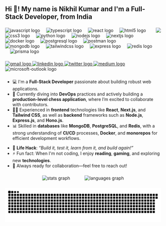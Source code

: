 <h2 align="left">Hi 👋! My name is Nikhil Kumar and I'm a Full-Stack Developer, from India</h2>

###

<img align="right" height="150" src="https://s7.gifyu.com/images/SXChl.gif"  />

###

<div align="left">
  <img src="https://cdn.jsdelivr.net/gh/devicons/devicon/icons/javascript/javascript-original.svg" height="30" alt="javascript logo"  />
  <img width="12" />
  <img src="https://cdn.jsdelivr.net/gh/devicons/devicon/icons/typescript/typescript-original.svg" height="30" alt="typescript logo"  />
  <img width="12" />
  <img src="https://cdn.jsdelivr.net/gh/devicons/devicon/icons/react/react-original.svg" height="30" alt="react logo"  />
  <img width="12" />
  <img src="https://cdn.jsdelivr.net/gh/devicons/devicon/icons/html5/html5-original.svg" height="30" alt="html5 logo"  />
  <img width="12" />
  <img src="https://cdn.jsdelivr.net/gh/devicons/devicon/icons/css3/css3-original.svg" height="30" alt="css3 logo"  />
  <img width="12" />
  <img src="https://cdn.jsdelivr.net/gh/devicons/devicon/icons/python/python-original.svg" height="30" alt="python logo"  />
  <img width="12" />
  <img src="https://cdn.simpleicons.org/nodedotjs/339933" height="30" alt="nodejs logo"  />
  <img width="12" />
  <img src="https://skillicons.dev/icons?i=nextjs" height="30" alt="nextjs logo"  />
  <img width="12" />
  <img src="https://cdn.simpleicons.org/docker/2496ED" height="30" alt="docker logo"  />
  <img width="12" />
  <img src="https://cdn.jsdelivr.net/gh/devicons/devicon/icons/postgresql/postgresql-original.svg" height="30" alt="postgresql logo"  />
  <img width="12" />
  <img src="https://cdn.simpleicons.org/postman/FF6C37" height="30" alt="postman logo"  />
  <img width="12" />
  <img src="https://skillicons.dev/icons?i=mongodb" height="30" alt="mongodb logo"  />
  <img width="12" />
  <img src="https://skillicons.dev/icons?i=tailwind" height="30" alt="tailwindcss logo"  />
  <img width="12" />
  <img src="https://img.shields.io/badge/Express-000000?logo=express&logoColor=white&style=for-the-badge" height="30" alt="express logo"  />
  <img width="12" />
  <img src="https://cdn.jsdelivr.net/gh/devicons/devicon/icons/redis/redis-original.svg" height="30" alt="redis logo"  />
  <img width="12" />
  <img src="https://skillicons.dev/icons?i=prisma" height="30" alt="prisma logo"  />
</div>

###

<div align="left">
  <a href="mailto:nikhilnainwaya17@gmail.com" target="_blank">
    <img src="https://img.shields.io/static/v1?message=Gmail&logo=gmail&label=&color=D14836&logoColor=white&labelColor=&style=for-the-badge" height="35" alt="gmail logo"  />
  </a>
  <a href="https://www.linkedin.com/in/nikhilkumar17/" target="_blank">
    <img src="https://img.shields.io/static/v1?message=LinkedIn&logo=linkedin&label=&color=0077B5&logoColor=white&labelColor=&style=for-the-badge" height="35" alt="linkedin logo"  />
  </a>
  <a href="https://x.com/__NikhilKumar_" target="_blank">
    <img src="https://img.shields.io/static/v1?message=Twitter&logo=twitter&label=&color=1DA1F2&logoColor=white&labelColor=&style=for-the-badge" height="35" alt="twitter logo"  />
  </a>
  <a href="https://medium.com/@nikhilnainwaya17" target="_blank">
    <img src="https://img.shields.io/static/v1?message=Medium&logo=medium&label=&color=12100E&logoColor=white&labelColor=&style=for-the-badge" height="35" alt="medium logo"  />
  </a>
  <img src="https://img.shields.io/static/v1?message=Website&logo=microsoft-outlook&label=&color=0078D4&logoColor=&labelColor=&style=for-the-badge" height="35" alt="microsoft-outlook logo"  />
</div>

###

<ul>
  <li>💻 I'm a <strong>Full-Stack Developer</strong> passionate about building robust web applications.</li>
  <li>🚀 Currently diving into <strong>DevOps</strong> practices and actively building a <strong>production-level chess application</strong>, where I’m excited to collaborate with contributors.</li>
  <li>🧑‍💻 Experienced in <strong>frontend</strong> technologies like <strong>React</strong>, <strong>Next.js</strong>, and <strong>Tailwind CSS</strong>, as well as <strong>backend</strong> frameworks such as <strong>Node.js</strong>, <strong>Express.js</strong>, and <strong>Hono.js</strong>.</li>
  <li>📊 Skilled in <strong>databases</strong> like <strong>MongoDB</strong>, <strong>PostgreSQL</strong>, and <strong>Redis</strong>, with a strong understanding of <strong>CI/CD</strong> processes, <strong>Docker</strong>, and <strong>monorepos</strong> for efficient development workflows.</li>
</ul>

<ul>
  <li>🎯 <strong>Life Hack</strong>: <em>“Build it, test it, learn from it, and build again!”</em></li>
  <li>⚡ Fun fact: When I'm not coding, I enjoy <strong>reading</strong>, <strong>gaming</strong>, and exploring new <strong>technologies</strong>.</li>
  <li>🚀 Always ready for collaboration—feel free to reach out!</li>
</ul>

###

<div align="center">
  <img src="https://github-readme-stats.vercel.app/api?username=NickRaise&hide_title=false&hide_rank=false&show_icons=true&include_all_commits=true&count_private=true&disable_animations=false&theme=dracula&locale=en&hide_border=false&order=1" height="150" alt="stats graph" /> &nbsp;&nbsp;&nbsp;&nbsp;&nbsp;&nbsp;&nbsp;&nbsp;&nbsp;&nbsp;
  <img src="https://github-readme-stats.vercel.app/api/top-langs?username=NickRaise&locale=en&hide_title=false&layout=compact&card_width=320&langs_count=5&theme=dracula&hide_border=false&order=2" height="150" alt="languages graph"  />
</div>


###

<img src="https://raw.githubusercontent.com/NickRaise/NickRaise/output/snake.svg" alt="Snake animation" />

###

